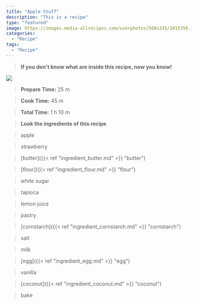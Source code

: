 ```yaml
---
title: "Apple Stuff"
description: "This is a recipe"
type: "featured"
image: https://images.media-allrecipes.com/userphotos/560x315/1015356.jpg
categories: 
  - "Recipe"
tags: 
  - "Recipe"
---
```



>**If you don't know what are inside this recipe, now you know!**

![](../images/Recipes-Banner.jpg)
> **Prepare Time:** 25 m


> **Cook Time:** 45 m


> **Total Time:** 1 h 10 m

> **Look the ingredients of this recipe**

> apple

> strawberry

> [butter]({{< ref "ingredient_butter.md" >}} "butter")

> [flour]({{< ref "ingredient_flour.md" >}} "flour")

> white sugar

> tapioca

> lemon juice

> pastry

> [cornstarch]({{< ref "ingredient_cornstarch.md" >}} "cornstarch")

> salt

> milk

> [egg]({{< ref "ingredient_egg.md" >}} "egg")

> vanilla

> [coconut]({{< ref "ingredient_coconut.md" >}} "coconut")

> bake

